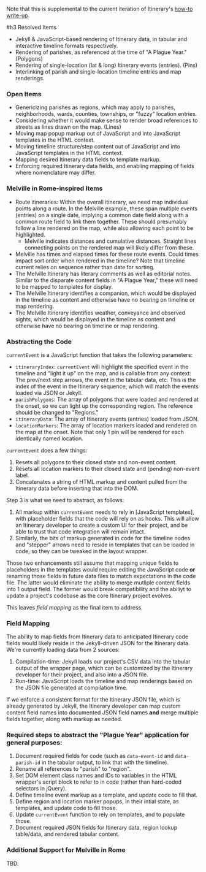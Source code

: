 Note that this is supplemental to the current iteration of Itinerary's [how-to write-up](https://github.com/hofstra/itinerary/blob/master/docs/write-up.md).

#h3 Resolved Items

* Jekyll & JavaScript-based rendering of Itinerary data, in tabular and interactive timeline formats respectively.
* Rendering of parishes, as referenced at the time of "A Plague Year." (Polygons)
* Rendering of single-location (lat & long) Itinerary events (entries). (Pins)
* Interlinking of parish and single-location timeline entries and map renderings.

### Open Items

* Genericizing parishes as regions, which may apply to parishes, neighborhoods, wards, counties, townships, or "fuzzy" location entries.
* Considering whether it would make sense to render broad references to streets as lines drawn on the map. (Lines)
* Moving map popup markup out of JavaScript and into JavaScript templates in the HTML context.
* Moving timeline structure/step content out of JavaScript and into JavaScript templates in the HTML context.
* Mapping desired Itinerary data fields to template markup.
* Enforcing required Itinerary data fields, and enabling mapping of fields where nomenclature may differ.

### Melville in Rome-inspired Items

* Route itineraries: Within the overall itinerary, we need map individual points along a route. In the Melville example, these span multiple events (entries) on a single date, implying a common date field along with a common route field to link them together. These should presumably follow a line rendered on the map, while also allowing each point to be highlighted.
  * Melville indicates distances and cumulative distances. Straight lines connecting points on the rendered map will likely differ from these.
* Melville has times and elapsed times for these route events. Could times impact sort order when rendered in the timeline? Note that timeline current relies on sequence rather than date for sorting.
* The Melville Itinerary has literary comments as well as editorial notes. Similar to the disparate content fields in "A Plague Year," these will need to be mapped to templates for display.
* The Melville Itinerary identifies a companion, which would be displayed in the timeline as content and otherwise have no bearing on timeline or map rendering.
* The Melville Itinerary identifies weather, conveyance and observed sights, which would be displayed in the timeline as content and otherwise have no bearing on timeline or map rendering.

### Abstracting the Code

`currentEvent` is a JavaScript function that takes the following parameters:

* `itineraryIndex`: `currentEvent` will highlight the specified event in the timeline and "light it up" on the map, and is callable from any context: The prev/next step arrows, the event in the tabular data, etc. This is the index of the event in the Itinerary sequence, which will match the events loaded via JSON or Jekyll.
* `parishPolygons`: The array of polygons that were loaded and rendered at the onset, so we can light up the corresponding region. The reference should be changed to "Regions."
* `itineraryData`: The array of Itinerary events (entries) loaded from JSON.
* `locationMarkers`: The array of location markers loaded and rendered on the map at the onset. Note that only 1 pin will be rendered for each identically named location.

`currentEvent` does a few things:

1. Resets all polygons to their closed state and non-event content.
2. Resets all location markers to their closed state and (pending) non-event label.
3. Concatenates a string of HTML markup and content pulled from the Itinerary data before inserting that into the DOM.

Step 3 is what we need to abstract, as follows:

1. All markup within `currentEvent` needs to rely in [JavaScript templates], with placeholder fields that the code will rely on as hooks. This will allow an Itinerary developer to create a custom UI for their project, and be able to trust that code integration will remain intact.
2. Similarly, the bits of markup generated in code for the timeline nodes and "stepper" arrows need to reside in templates that can be loaded in code, so they can be tweaked in the layout wrapper.

Those two enhancements still assume that mapping unique fields to placeholders in the templates would require editing the JavaScript code **or** renaming those fields in future data files to match expectations in the code file. The latter would eliminate the ability to merge mutliple content fields into 1 output field. The former would break compatibility and the abiliyt to update a project's codebase as the core Itinerary project evolves.

This leaves *field mapping* as the final item to address.

### Field Mapping

The ability to map fields from Itinerary data to anticipated Itinerary code fields would likely reside in the Jekyll-driven JSON for the Itinerary data. We're currently loading data from 2 sources:

1. Compilation-time: Jekyll loads our project's CSV data into the tabular output of the wrapper page, which can be customized by the Itinerary developer for their project, and also into a JSON file.
2. Run-time: JavaScript loads the timeline and map renderings based on the JSON file generated at compilation time.

If we enforce a consistent format for the Itinerary JSON file, which is already generated by Jekyll, the Itinerary developer can map custom content field names into documented JSON field names **and** merge multiple fields together, along with markup as needed.

### Required steps to abstract the "Plague Year" application for general purposes:

1. Document required fields for code (such as `data-event-id` and `data-parish-id` in the tabular output, to link that with the timeline).
2. Rename all references to "parish" to "region".
3. Set DOM element class names and IDs to variables in the HTML wrapper's script block to refer to in code (rather than hard-coded selectors in jQuery).
4. Define timeline event markup as a template, and update code to fill that.
5. Define region and location marker popups, in their intial state, as templates, and update code to fill those.
6. Update `currentEvent` function to rely on templates, and to populate those.
7. Document required JSON fields for Itinerary data, region lookup table/data, and rendered tabular content.

### Additional Support for Melville in Rome

TBD.